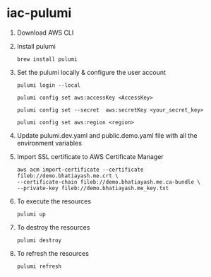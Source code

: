 # iac-pulumi

1. Download AWS CLI

2. Install pulumi

    ```
   brew install pulumi
   ```

3. Set the pulumi locally & configure the user account
    ```
   pulumi login --local
   ```
    ```
   pulumi config set aws:accessKey <AccessKey>
   ```
   ```
   pulumi config set --secret  aws:secretKey <your_secret_key>
   ```
   ```
   pulumi config set aws:region <region>
   ```

4. Update pulumi.dev.yaml and public.demo.yaml file with all the environment variables
   
5. Import SSL certificate to AWS Certificate Manager
   ```
   aws acm import-certificate --certificate fileb://demo.bhatiayash.me.crt \
   --certificate-chain fileb://demo.bhatiayash.me.ca-bundle \
   --private-key fileb://demo.bhatiayash.me_key.txt
   ```

6. To execute the resources
    ```
   pulumi up
   ```
7. To destroy the resources
    ```
   pulumi destroy
   ```
8. To refresh the resources
    ```
   pulumi refresh
   ```
